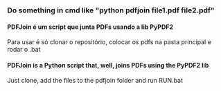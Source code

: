 ### Do something in cmd like "python pdfjoin file1.pdf file2.pdf"

#### PDFJoin é um script que junta PDFs usando a lib PyPDF2 
Para usar é só clonar o repositório, colocar os pdfs na pasta principal e rodar o .bat  

#### PDFJoin is a Python script that, well, joins PDFs using the PyPDF2 lib  
Just clone, add the files to the pdfjoin folder and run RUN.bat
